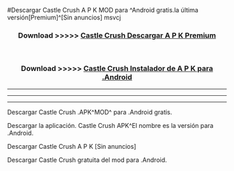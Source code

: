 #Descargar Castle Crush  A P K MOD para ^Android gratis.la última versión[Premium]^[Sin anuncios] msvcj



<div align="center">
<h3>Download >>>>> <a href="https://es-web.web.app/?es= ${title}">Castle Crush  Descargar A P K Premium</a></h3><br>

<h3>Download >>>>> <a href="https://es-web.web.app/?es= ${title}">Castle Crush  Instalador de A P K para .Android</a></h3>
</div>


----------------------------------------------------------

----------------------------------------------------------

----------------------------------------------------------

Descargar Castle Crush  .APK^MOD^ para .Android gratis.

Descargar la aplicación. Castle Crush  APK^El nombre es la versión para .Android.

Descargar Castle Crush  A P K [Sin anuncios]

Descargar Castle Crush  gratuita del mod para .Android.